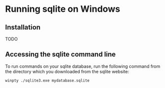 # Running sqlite on Windows

## Installation

TODO

## Accessing the sqlite command line

To run commands on your sqlite database, run the following command from the directory which you downloaded from the sqlite website:

`winpty ./sqlite3.exe mydatabase.sqlite`

